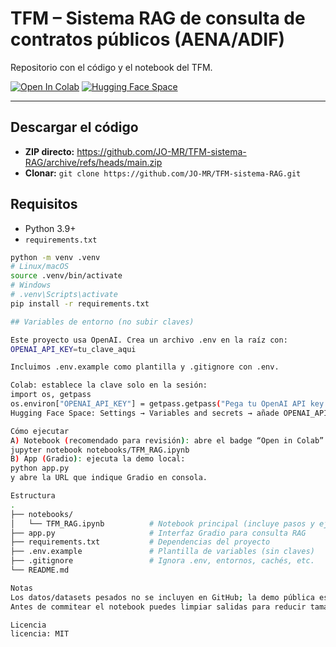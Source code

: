 # TFM – Sistema RAG de consulta de contratos públicos (AENA/ADIF)

Repositorio con el código y el notebook del TFM.

[![Open In Colab](https://colab.research.google.com/assets/colab-badge.svg)](https://colab.research.google.com/github/JO-MR/TFM-sistema-RAG/blob/main/notebooks/TFM_RAG.ipynb)
[![Hugging Face Space](https://img.shields.io/badge/%F0%9F%A4%97%20Space-Demo-blue)](https://huggingface.co/spaces/JonasDMR/tfm-consultor-contratos-publicos)

---

## Descargar el código
- **ZIP directo:** https://github.com/JO-MR/TFM-sistema-RAG/archive/refs/heads/main.zip  
- **Clonar:** `git clone https://github.com/JO-MR/TFM-sistema-RAG.git`

## Requisitos
- Python 3.9+
- `requirements.txt`

```bash
python -m venv .venv
# Linux/macOS
source .venv/bin/activate
# Windows
# .venv\Scripts\activate
pip install -r requirements.txt

## Variables de entorno (no subir claves)

Este proyecto usa OpenAI. Crea un archivo .env en la raíz con:
OPENAI_API_KEY=tu_clave_aqui

Incluimos .env.example como plantilla y .gitignore con .env.

Colab: establece la clave solo en la sesión:
import os, getpass
os.environ["OPENAI_API_KEY"] = getpass.getpass("Pega tu OpenAI API key: ")
Hugging Face Space: Settings → Variables and secrets → añade OPENAI_API_KEY.

Cómo ejecutar
A) Notebook (recomendado para revisión): abre el badge “Open in Colab” o ejecuta localmente:
jupyter notebook notebooks/TFM_RAG.ipynb
B) App (Gradio): ejecuta la demo local:
python app.py
y abre la URL que indique Gradio en consola.

Estructura
.
├── notebooks/
│   └── TFM_RAG.ipynb          # Notebook principal (incluye pasos y ejemplos)
├── app.py                     # Interfaz Gradio para consulta RAG
├── requirements.txt           # Dependencias del proyecto
├── .env.example               # Plantilla de variables (sin claves)
├── .gitignore                 # Ignora .env, entornos, cachés, etc.
└── README.md

Notas
Los datos/datasets pesados no se incluyen en GitHub; la demo pública está en el Space enlazado.
Antes de commitear el notebook puedes limpiar salidas para reducir tamaño.

Licencia
licencia: MIT
